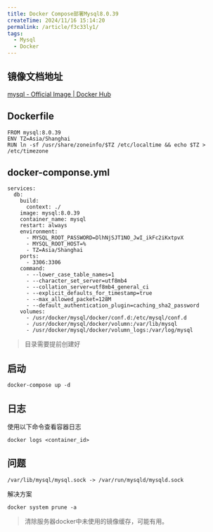 ```yaml
---
title: Docker Compose部署Mysql8.0.39
createTime: 2024/11/16 15:14:20
permalink: /article/f3c33ly1/
tags:
  - Mysql
  - Docker
---
```


## 镜像文档地址

[mysql - Official Image | Docker Hub](https://hub.docker.com/_/mysql)

## Dockerfile

```shell
FROM mysql:8.0.39
ENV TZ=Asia/Shanghai
RUN ln -sf /usr/share/zoneinfo/$TZ /etc/localtime && echo $TZ > /etc/timezone
```
## docker-componse.yml

```shell
services:
  db:
    build:
      context: ./
    image: mysql:8.0.39
    container_name: mysql
    restart: always
    environment:
      - MYSQL_ROOT_PASSWORD=DlhNjSJT1NO_JwI_ikFc2iKxtpvX
      - MYSQL_ROOT_HOST=%
      - TZ=Asia/Shanghai
    ports:
      - 3306:3306
    command:
      - --lower_case_table_names=1
      - --character_set_server=utf8mb4
      - --collation_server=utf8mb4_general_ci
      - --explicit_defaults_for_timestamp=true
      - --max_allowed_packet=128M
      - --default_authentication_plugin=caching_sha2_password
    volumes:
      - /usr/docker/mysql/docker/conf.d:/etc/mysql/conf.d
      - /usr/docker/mysql/docker/volumn:/var/lib/mysql
      - /usr/docker/mysql/docker/volumn_logs:/var/log/mysql
```
> 目录需要提前创建好
## 启动

```shell
docker-compose up -d
```

## 日志

使用以下命令查看容器日志
```shell
docker logs <container_id>
```
## 问题

`/var/lib/mysql/mysql.sock -> /var/run/mysqld/mysqld.sock`

解决方案
```shell
docker system prune -a
```
> 清除服务器docker中未使用的镜像缓存，可能有用。
